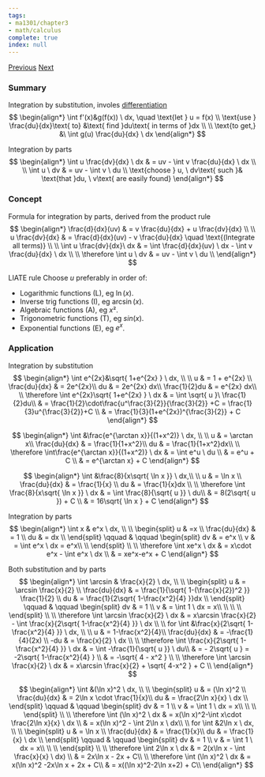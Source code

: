 ```yaml
---
tags:
- ma1301/chapter3
- math/calculus
complete: true
index: null
---
```

[Previous](/labyrinth/notes/math/ma1301/integration)   [Next](/labyrinth/notes/math/ma1301/definite_integrals)
### Summary
Integration by substitution, involes [differentiation](/labyrinth/notes/math/ma1301/differentiation)
$$
\begin{align*}
\int f'(x)&g(f(x)) \ dx, \quad \text{let } u = f(x) \\
\text{use } \frac{du}{dx}\text{ to} &\text{ find }du\text{ in terms of }dx \\
\\
\text{to get,} &\ \int g(u) \frac{du}{dx} \ dx
\end{align*}
$$

Integration by parts
$$
\begin{align*}
\int u \frac{dv}{dx} \ dx & = uv - \int v \frac{du}{dx} \ dx \\
\\
\int u \ dv & = uv - \int v \ du \\
\text{choose } u, \ dv\text{ such }& \text{that }du, \ v\text{ are easily found}
\end{align*}
$$
### Concept
Formula for integration by parts, derived from the product rule
$$
\begin{align*}
\frac{d}{dx}(uv) & = v \frac{du}{dx} + u \frac{dv}{dx} \\
\\
u \frac{dv}{dx} & = \frac{d}{dx}(uv)  - v \frac{du}{dx} \quad \text{(Integrate all terms)} \\
\\
\int u \frac{dv}{dx}\ dx & = \int \frac{d}{dx}(uv) \ dx  - \int v \frac{du}{dx} \ dx \\
\\
\therefore \int u \ dv & = uv - \int v \ du \\
\end{align*}
$$

LIATE rule
Choose $u$ preferably in order of:
- Logarithmic functions (L), eg $\ln(x)$.
- Inverse trig functions (I), eg $\arcsin(x)$.
- Algebraic functions (A), eg $x²$.
- Trigonometric functions (T), eg $sin(x)$.
- Exponential functions (E), eg $e^x$.
### Application
Integration by substitution
$$
\begin{align*}
\int e^{2x}&\sqrt{ 1+e^{2x} } \ dx, \\
\\
u & = 1 + e^{2x} \\
\frac{du}{dx} & = 2e^{2x}\\
du & = 2e^{2x} dx\\
\frac{1}{2}du & = e^{2x} dx\\
\\
\therefore \int e^{2x}\sqrt{ 1+e^{2x} } \ dx & = \int \sqrt{ u }\ \frac{1}{2}du\\
& = \frac{1}{2}\cdot\frac{u^\frac{3}{2}}{\frac{3}{2}} +C = \frac{1}{3}u^{\frac{3}{2}}+C \\
& = \frac{1}{3}(1+e^{2x})^{\frac{3}{2}} + C
\end{align*}
$$

$$
\begin{align*}
\int &\frac{e^{\arctan x}}{(1+x^2)} \ dx, \\
\\
u & = \arctan x\\
\frac{du}{dx} & = \frac{1}{1+x^2}\\
du & = \frac{1}{1+x^2}dx\\
\\
\therefore \int\frac{e^{\arctan x}}{(1+x^2)} \ dx & = \int e^u \ du \\
& = e^u + C \\
& = e^{\arctan x} + C
\end{align*}
$$

$$
\begin{align*}
\int &\frac{8}{x\sqrt{ \ln x }} \ dx,\\
\\
u & = \ln x \\
\frac{du}{dx} & = \frac{1}{x} \\
du & = \frac{1}{x}dx \\
\\
\therefore \int \frac{8}{x\sqrt{ \ln x }} \ dx & = \int \frac{8}{\sqrt{ u }} \ du\\
& = 8(2\sqrt{ u }) + C \\
& = 16\sqrt{ \ln x } + C
\end{align*}
$$

Integration by parts
$$
\begin{align*}
\int x & e^x \ dx, \\
\\
\begin{split}
u & =x \\
\frac{du}{dx} & = 1 \\
du & = dx \\
\end{split}
\qquad & \qquad
\begin{split}
dv & = e^x \\
v & = \int e^x \ dx = e^x\\
\\
\end{split} \\
\\
\therefore \int xe^x \ dx & = x\cdot e^x - \int e^x \ dx \\
& = xe^x-e^x + C
\end{align*}
$$

Both substitution and by parts
$$
\begin{align*}
\int \arcsin & \frac{x}{2}  \ dx, \\
\\
\begin{split}
u & = \arcsin \frac{x}{2} \\
\frac{du}{dx} & = \frac{1}{\sqrt{ 1-(\frac{x}{2})^2 }} \frac{1}{2} \\
du & = \frac{1}{2\sqrt{ 1-\frac{x^2}{4} }}dx \\
\end{split}
\qquad & \qquad
\begin{split}
dv & = 1 \\
v & = \int 1 \ dx = x\\
\\
\\
\\
\end{split} \\
\\
\therefore \int \arcsin \frac{x}{2} \ dx & = x\arcsin \frac{x}{2} - \int \frac{x}{2\sqrt{ 1-\frac{x^2}{4} }} \ dx \\
\\
for \int &\frac{x}{2\sqrt{ 1-\frac{x^2}{4} }} \ dx, \\
\\
u & = 1-\frac{x^2}{4}\\
\frac{du}{dx} & = -\frac{1}{4}(2x) \\
-du & = \frac{x}{2} \ dx \\
\\
\therefore \int \frac{x}{2\sqrt{ 1-\frac{x^2}{4} }} \ dx & = \int -\frac{1}{\sqrt{ u }} \ du\\
& = - 2\sqrt{ u } = -2\sqrt{ 1-\frac{x^2}{4} } \\
& = -\sqrt{ 4 - x^2 } \\
\\
\therefore \int \arcsin \frac{x}{2} \ dx & = x\arcsin \frac{x}{2} + \sqrt{ 4-x^2 }  + C \\
\end{align*}
$$

$$
\begin{align*}
\int &(\ln x)^2 \ dx, \\
\\
\begin{split}
u & = (\ln x)^2 \\
\frac{du}{dx} & = 2\ln x \cdot \frac{1}{x}\\
du & = \frac{2\ln x}{x} \ dx \\
\end{split}
\qquad & \qquad
\begin{split}
dv & = 1 \\
v & = \int 1 \ dx = x\\
\\
\\
\end{split} \\
\\
\therefore \int (\ln x)^2 \ dx & = x(\ln x)^2-\int x\cdot \frac{2\ln x}{x} \ dx \\
& = x(\ln x)^2 - \int 2\ln x \ dx\\
\\
for \int &2\ln x \ dx, \\
\\
\begin{split}
u & = \ln x \\
\frac{du}{dx} & = \frac{1}{x}\\
du & = \frac{1}{x} \ dx \\
\end{split}
\qquad & \qquad
\begin{split}
dv & = 1 \\
v & = \int 1 \ dx = x\\
\\
\\
\end{split} \\
\\
\therefore \int 2\ln x \ dx & = 2(x\ln x - \int \frac{x}{x} \ dx) \\
& = 2x\ln x - 2x + C\\
\\
\therefore \int (\ln x)^2 \ dx & = x(\ln x)^2 -2x\ln x + 2x + C\\
& = x((\ln x)^2-2\ln x+2) + C\\
\end{align*}
$$